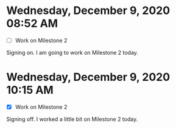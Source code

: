 # Wednesday, December  9, 2020 08:52 AM
- [ ] Work on Milestone 2

Signing on. I am going to work on Milestone 2 today.

# Wednesday, December  9, 2020 10:15 AM
- [X] Work on Milestone 2

Signing off. I worked a little bit on Milestone 2 today.

